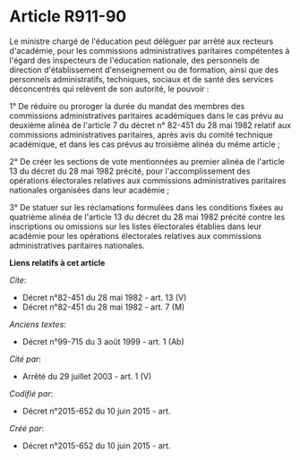 # Article R911-90

Le ministre chargé de l'éducation peut déléguer par arrêté aux recteurs d'académie, pour les commissions administratives
paritaires compétentes à l'égard des inspecteurs de l'éducation nationale, des personnels de direction d'établissement
d'enseignement ou de formation, ainsi que des personnels administratifs, techniques, sociaux et de santé des services
déconcentrés qui relèvent de son autorité, le pouvoir : 

1° De réduire ou proroger la durée du mandat des membres des commissions administratives paritaires académiques dans le cas
prévu au deuxième alinéa de l'article 7 du décret n° 82-451 du 28 mai 1982 relatif aux commissions administratives
paritaires, après avis du comité technique académique, et dans les cas prévus au troisième alinéa du même article ; 

2° De créer les sections de vote mentionnées au premier alinéa de l'article 13 du décret du 28 mai 1982 précité, pour
l'accomplissement des opérations électorales relatives aux commissions administratives paritaires nationales organisées dans
leur académie ; 

3° De statuer sur les réclamations formulées dans les conditions fixées au quatrième alinéa de l'article 13 du décret du 28
mai 1982 précité contre les inscriptions ou omissions sur les listes électorales établies dans leur académie pour les
opérations électorales relatives aux commissions administratives paritaires nationales.

**Liens relatifs à cet article**

_Cite_:

  - Décret n°82-451 du 28 mai 1982 - art. 13 (V)
  - Décret n°82-451 du 28 mai 1982 - art. 7 (M)

_Anciens textes_:

  - Décret n°99-715 du 3 août 1999 - art. 1 (Ab)

_Cité par_:

  - Arrêté du 29 juillet 2003 - art. 1 (V)

_Codifié par_:

  - Décret n°2015-652 du 10 juin 2015 - art.

_Créé par_:

  - Décret n°2015-652 du 10 juin 2015 - art.
